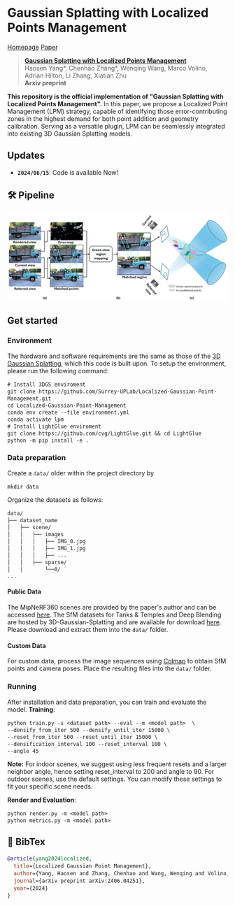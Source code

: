 # Gaussian Splatting with Localized Points Management
[Homepage](https://surrey-uplab.github.io/research/LPM/) [Paper](https://arxiv.org/abs/2406.04251)
> [**Gaussian Splatting with Localized Points Management**](https://surrey-uplab.github.io/research/LPM/)           
> Haosen Yang*, Chenhao Zhang*, Wenqing Wang, Marco Volino, Adrian Hilton, Li Zhang, Xiatian Zhu  
> **Arxiv preprint**


**This repository is the official implementation of "Gaussian Splatting with Localized Points Management".** In this paper, we propose a Localized Point Management (LPM) strategy, capable of identifying those error-contributing zones in the highest demand for both point addition and geometry calibration.  Serving as a versatile plugin, LPM can be seamlessly integrated into existing 3D Gaussian Splatting models.

## Updates
- **`2024/06/15`**: Code is available Now!

## 🛠️ Pipeline

![teaser](assets/framework.png)

## Get started

### Environment

The hardware and software requirements are the same as those of the [3D Gaussian Splatting](https://github.com/graphdeco-inria/gaussian-splatting), which this code is built upon. To setup the environment, please run the following command:

```shell
# Install 3DGS enviroment
git clone https://github.com/Surrey-UPLab/Localized-Gaussian-Point-Management.git
cd Localized-Gaussian-Point-Management
conda env create --file environment.yml
conda activate lpm
# Install LightGlue enviroment
git clone https://github.com/cvg/LightGlue.git && cd LightGlue
python -m pip install -e .
```

### Data preparation

Create a ```data/``` older within the project directory by
```
mkdir data
```
Organize the datasets as follows:
```
data/
├── dataset_name
│   ├── scene/
│   │   ├── images
│   │   │   ├── IMG_0.jpg
│   │   │   ├── IMG_1.jpg
│   │   │   ├── ...
│   │   ├── sparse/
│   │       └──0/
...
```

#### Public Data
The MipNeRF360 scenes are provided by the paper's author and can be accessed [here](https://jonbarron.info/mipnerf360/). The SfM datasets for Tanks & Temples and Deep Blending are hosted by 3D-Gaussian-Splatting and are available for download [here](https://repo-sam.inria.fr/fungraph/3d-gaussian-splatting/datasets/input/tandt_db.zip). Please download and extract them into the `data/` folder.

#### Custom Data
For custom data, process the image sequences using [Colmap](https://colmap.github.io/) to obtain SfM points and camera poses. Place the resulting files into the `data/` folder.

### Running

After installation and data preparation, you can train  and evaluate the model.
**Training**:
```shell
python train.py -s <dataset path> --eval --m <model path>  \
--densify_from_iter 500 --densify_until_iter 15000 \
--reset_from_iter 500 --reset_until_iter 15000 \
--densification_interval 100 --reset_interval 100 \
--angle 45
```
**Note:** For indoor scenes, we suggest using less frequent resets and a larger neighbor angle, hence setting reset_interval to 200 and angle to 90. For outdoor scenes, use the default settings. You can modify these settings to fit your specific scene needs.

**Render and Evaluation**:
```shell
python render.py -m <model path>
python metrics.py -m <model path>
```

## 📜 BibTex
```bibtex
@article{yang2024localized,
  title={Localized Gaussian Point Management},
  author={Yang, Haosen and Zhang, Chenhao and Wang, Wenqing and Volino, Marco and Hilton, Adrian and Zhang, Li and Zhu, Xiatian},
  journal={arXiv preprint arXiv:2406.04251},
  year={2024}
}

```
